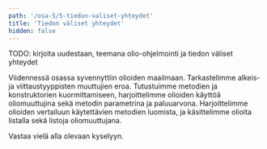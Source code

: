 ```yaml
---
path: '/osa-5/5-tiedon-valiset-yhteydet'
title: 'Tiedon väliset yhteydet'
hidden: false
---
```


TODO: kirjoita uudestaan, teemana olio-ohjelmointi ja tiedon väliset yhteydet

Viidennessä osassa syvennyttiin olioiden maailmaan. Tarkastelimme alkeis- ja viittaustyyppisten muuttujien eroa. Tutustuimme metodien ja konstruktorien kuormittamiseen, harjoittelimme olioiden käyttöä oliomuuttujina sekä metodin parametrina ja paluuarvona. Harjoittelimme olioiden vertailuun käytettävien metodien luomista, ja käsittelimme olioita listalla sekä listoja oliomuuttujana.


Vastaa vielä alla olevaan kyselyyn.

<quiznator id='5c534d9b3972a91474102e32'></quiznator>
